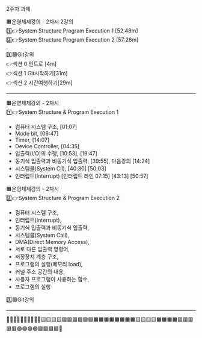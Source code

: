 2주차 과제

🟧운영체제강의 - 2차시 2강의  
1️⃣👉System Structure Program Execution 1 [52:48m]  
2️⃣👉System Structure Program Execution 2 [57:26m]

3️⃣🟩Git강의  
👉섹션 0 인트로 [4m]  
👉섹션 1 Git시작하기[31m]  
👉섹션 2 시간여행하기[29m]

---

🟧운영체제강의 - 2차시  
1️⃣👉System Structure & Program Execution 1

- 컴퓨터 시스템 구조, [01:07]
- Mode bit, [06:47]
- Timer, [14:07]
- Device Controller, [04:35]
- 입출력(I/O)의 수행, [10:53], [19:47]
- 동기식 입출력과 비동기식 입출력, [39:55], 다음강의 [14:24] 
- 시스템콜(System Cll), [40:30] [50:03]
- 인터럽트(Interrupt) [인터럽트 라인 07:15] [43:13] [50:57]  


🟧운영체제강의 - 2차시  
2️⃣👉System Structure & Program Execution 2

- 컴퓨터 시스템 구조,
- 인터럽트(Interrupt),
- 동기식 입출력과 비동기식 입출력,
- 시스템콜(System Call),
- DMA(Direct Memory Access),
- 서로 다른 입출력 명령어,
- 저장장치 계층 구조,
- 프로그램의 실행(메모리 load),
- 커널 주소 공간의 내용,
- 사용자 프로그램이 사용하는 함수,
- 프로그램의 실행

3️⃣🟩Git강의

---

🔶🔻🎇🎨🍃🍃🍃🍃🍃🍃🟨🟨🟨🟨🟪🟪🟪🟪🟪🟪🟫🟫🟫🟫🟫🟫🟫🟫🟨🟨🟨🟨🟧🟧🟧🟧🟥🟥🟥🟥🟥🟢🟢🟢🟢🟪🟪🟪🟪🆚
